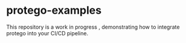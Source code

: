 # protego-examples
This repository is a work in progress , demonstrating how to integrate protego into your CI/CD pipeline. 
